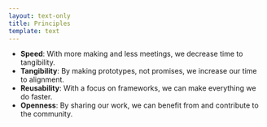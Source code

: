 ```yaml
---
layout: text-only
title: Principles
template: text
---
```


- **Speed**: With more making and less meetings, we decrease time to tangibility.
- **Tangibility**: By making prototypes, not promises, we increase our time to alignment.
- **Reusability**: With a focus on frameworks, we can make everything we do faster.
- **Openness**: By sharing our work, we can benefit from and contribute to the community.